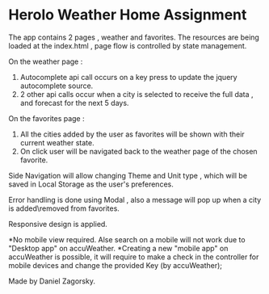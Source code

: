 # Herolo Weather Home Assignment

The app contains 2 pages , weather and favorites.
The resources are being loaded at the index.html , page flow is controlled by state management.

On the weather page :
1) Autocomplete api call occurs on a key press to update the jquery autocomplete source.
2) 2 other api calls occur when a city is selected to receive the full data , and forecast for the next 5 days.

On the favorites page :
1) All the cities added by the user as favorites will be shown with their current weather state.
2) On click user will be navigated back to the weather page of the chosen favorite. 

Side Navigation will allow changing Theme and Unit type , which will be saved in Local Storage as the user's preferences.

Error handling is done using Modal , also a message will pop up when a city is added\removed from favorites.

Responsive design is applied.

*No mobile view required. Alse search on a mobile will not work due to "Desktop app" on accuWeather.
*Creating a new "mobile app" on accuWeather is possible, it will require to make a check in the controller for mobile devices and change the provided Key (by accuWeather);

Made by Daniel Zagorsky.
